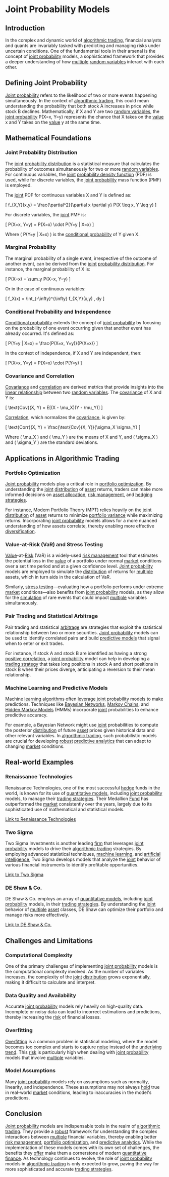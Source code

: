 # Joint Probability Models

## Introduction

In the complex and dynamic world of [algorithmic trading](../a/algorithmic_trading.md), financial analysts and quants are invariably tasked with predicting and managing risks under uncertain conditions. One of the fundamental tools in their arsenal is the concept of [joint probability](../j/joint_probability.md) models, a sophisticated framework that provides a deeper understanding of how [multiple](../m/multiple.md) [random variables](../r/random_variables.md) interact with each other.

## Defining Joint Probability

[Joint probability](../j/joint_probability.md) refers to the likelihood of two or more events happening simultaneously. In the context of [algorithmic trading](../a/algorithmic_trading.md), this could mean understanding the probability that both stock A increases in price while stock B declines. Mathematically, if X and Y are two [random variables](../r/random_variables.md), the [joint probability](../j/joint_probability.md) P(X=x, Y=y) represents the chance that X takes on the [value](../v/value.md) x and Y takes on the [value](../v/value.md) y at the same time.

## Mathematical Foundations

### Joint Probability Distribution

The [joint](../j/joint.md) [probability distribution](../p/probability_distribution.md) is a statistical measure that calculates the probability of outcomes simultaneously for two or more [random variables](../r/random_variables.md). For continuous variables, the [joint](../j/joint.md) [probability density function](../p/probability_density_function.md) (PDF) is used, while for discrete variables, the [joint probability](../j/joint_probability.md) mass function (PMF) is employed.

The [joint](../j/joint.md) PDF for continuous variables X and Y is defined as:

\[ f_{X,Y}(x,y) = \frac{\partial^2}{\partial x \partial y} P(X \leq x, Y \leq y) \]

For discrete variables, the [joint](../j/joint.md) PMF is:

\[ P(X=x, Y=y) = P(X=x) \cdot P(Y=y | X=x) \]

Where \( P(Y=y | X=x) \) is the [conditional probability](../c/conditional_probability.md) of Y given X.

### Marginal Probability

The marginal probability of a single event, irrespective of the outcome of another event, can be derived from the [joint](../j/joint.md) [probability distribution](../p/probability_distribution.md). For instance, the marginal probability of X is:

\[ P(X=x) = \sum_y P(X=x, Y=y) \]

Or in the case of continuous variables:

\[ f_X(x) = \int_{-\infty}^{\infty} f_{X,Y}(x,y) \, dy \]

### Conditional Probability and Independence

[Conditional probability](../c/conditional_probability.md) extends the concept of [joint probability](../j/joint_probability.md) by focusing on the probability of one event occurring given that another event has already occurred. It's defined as:

\[ P(Y=y | X=x) = \frac{P(X=x, Y=y)}{P(X=x)} \]

In the context of independence, if X and Y are independent, then:

\[ P(X=x, Y=y) = P(X=x) \cdot P(Y=y) \]

### Covariance and Correlation

[Covariance](../c/covariance.md) and [correlation](../c/correlation.md) are derived metrics that provide insights into the [linear relationship](../l/linear_relationship.md) between two [random variables](../r/random_variables.md). The [covariance](../c/covariance.md) of X and Y is:

\[ \text{Cov}(X, Y) = E[(X - \mu_X)(Y - \mu_Y)] \]

[Correlation](../c/correlation.md), which normalizes the [covariance](../c/covariance.md), is given by:

\[ \text{Corr}(X, Y) = \frac{\text{Cov}(X, Y)}{\sigma_X \sigma_Y} \]

Where \( \mu_X \) and \( \mu_Y \) are the means of X and Y, and \( \sigma_X \) and \( \sigma_Y \) are the standard deviations.

## Applications in Algorithmic Trading

### Portfolio Optimization

[Joint probability](../j/joint_probability.md) models play a critical role in [portfolio optimization](../p/portfolio_optimization.md). By understanding the [joint](../j/joint.md) [distribution](../d/distribution.md) of [asset](../a/asset.md) returns, traders can make more informed decisions on [asset allocation](../a/asset_allocation.md), [risk management](../r/risk_management.md), and [hedging strategies](../h/hedging_strategies.md).

For instance, Modern Portfolio Theory (MPT) relies heavily on the [joint](../j/joint.md) [distribution](../d/distribution.md) of [asset](../a/asset.md) returns to minimize [portfolio variance](../p/portfolio_variance.md) while maximizing returns. Incorporating [joint probability](../j/joint_probability.md) models allows for a more nuanced understanding of how assets correlate, thereby enabling more effective [diversification](../d/diversification.md).

### Value-at-Risk (VaR) and Stress Testing

[Value](../v/value.md)-at-[Risk](../r/risk.md) (VaR) is a widely-used [risk management](../r/risk_management.md) tool that estimates the potential loss in the [value](../v/value.md) of a portfolio under normal [market](../m/market.md) conditions over a set time period and at a given confidence level. [Joint probability](../j/joint_probability.md) models are employed to simulate the [distribution](../d/distribution.md) of returns for [multiple](../m/multiple.md) assets, which in turn aids in the calculation of VaR.

Similarly, [stress testing](../s/stress_testing_in_trading.md)—evaluating how a portfolio performs under extreme [market](../m/market.md) conditions—also benefits from [joint probability](../j/joint_probability.md) models, as they allow for the [simulation](../s/simulation_in_trading.md) of rare events that could impact [multiple](../m/multiple.md) variables simultaneously.

### Pair Trading and Statistical Arbitrage

Pair trading and statistical [arbitrage](../a/arbitrage.md) are strategies that exploit the statistical relationship between two or more securities. [Joint probability](../j/joint_probability.md) models can be used to identify correlated pairs and build [predictive models](../p/predictive_models_in_trading.md) that signal when to enter or exit trades.

For instance, if stock A and stock B are identified as having a strong [positive correlation](../p/positive_correlation.md), a [joint probability](../j/joint_probability.md) model can help in developing a [trading strategy](../t/trading_strategy.md) that takes long positions in stock A and short positions in stock B when their prices diverge, anticipating a reversion to their mean relationship.

### Machine Learning and Predictive Models

Machine [learning algorithms](../l/learning_algorithms_in_trading.md) often [leverage](../l/leverage.md) [joint probability](../j/joint_probability.md) models to make predictions. Techniques like [Bayesian Networks](../b/bayesian_networks.md), [Markov Chains](../m/markov_chains_in_trading.md), and [Hidden Markov Models](../h/hidden_markov_models.md) (HMMs) incorporate [joint](../j/joint.md) probabilities to enhance predictive accuracy.

For example, a Bayesian Network might use [joint](../j/joint.md) probabilities to compute the posterior [distribution](../d/distribution.md) of future [asset](../a/asset.md) prices given historical data and other relevant variables. In [algorithmic trading](../a/algorithmic_trading.md), such probabilistic models are crucial for developing [robust](../r/robust.md) [predictive analytics](../p/predictive_analytics.md) that can adapt to changing [market](../m/market.md) conditions.

## Real-world Examples

### Renaissance Technologies

Renaissance Technologies, one of the most successful [hedge](../h/hedge.md) funds in the world, is known for its use of [quantitative models](../q/quantitative_models.md), including [joint probability](../j/joint_probability.md) models, to manage their [trading strategies](../t/trading_strategies.md). Their Medallion [Fund](../f/fund.md) has outperformed the [market](../m/market.md) consistently over the years, largely due to its sophisticated use of mathematical and statistical models.

[Link to Renaissance Technologies](http://www.rentec.com/)

### Two Sigma

Two Sigma Investments is another leading [firm](../f/firm.md) that leverages [joint probability](../j/joint_probability.md) models to drive their [algorithmic trading](../a/algorithmic_trading.md) strategies. By employing advanced statistical techniques, [machine learning](../m/machine_learning.md), and [artificial intelligence](../a/artificial_intelligence_in_trading.md), Two Sigma develops models that analyze the [joint](../j/joint.md) behavior of various financial instruments to identify profitable opportunities.

[Link to Two Sigma](https://www.twosigma.com/)

### DE Shaw & Co.

DE Shaw & Co. employs an array of [quantitative models](../q/quantitative_models.md), including [joint probability](../j/joint_probability.md) models, in their [trading strategies](../t/trading_strategies.md). By understanding the [joint](../j/joint.md) behavior of [multiple](../m/multiple.md) [asset](../a/asset.md) classes, DE Shaw can optimize their portfolio and manage risks more effectively.

[Link to DE Shaw & Co.](https://www.deshaw.com/)

## Challenges and Limitations

### Computational Complexity

One of the primary challenges of implementing [joint probability](../j/joint_probability.md) models is the computational complexity involved. As the number of variables increases, the complexity of the [joint](../j/joint.md) [distribution](../d/distribution.md) grows exponentially, making it difficult to calculate and interpret.

### Data Quality and Availability

Accurate [joint probability](../j/joint_probability.md) models rely heavily on high-quality data. Incomplete or noisy data can lead to incorrect estimations and predictions, thereby increasing the [risk](../r/risk.md) of financial losses.

### Overfitting

[Overfitting](../o/overfitting.md) is a common problem in statistical modeling, where the model becomes too complex and starts to capture [noise](../n/noise.md) instead of the [underlying](../u/underlying.md) [trend](../t/trend.md). This [risk](../r/risk.md) is particularly high when dealing with [joint probability](../j/joint_probability.md) models that involve [multiple](../m/multiple.md) variables.

### Model Assumptions

Many [joint probability](../j/joint_probability.md) models rely on assumptions such as normality, linearity, and independence. These assumptions may not always [hold](../h/hold.md) true in real-world [market](../m/market.md) conditions, leading to inaccuracies in the model's predictions.

## Conclusion

[Joint probability](../j/joint_probability.md) models are indispensable tools in the realm of [algorithmic trading](../a/algorithmic_trading.md). They provide a [robust](../r/robust.md) framework for understanding the complex interactions between [multiple](../m/multiple.md) financial variables, thereby enabling better [risk management](../r/risk_management.md), [portfolio optimization](../p/portfolio_optimization.md), and [predictive analytics](../p/predictive_analytics.md). While the implementation of these models comes with its own set of challenges, the benefits they [offer](../o/offer.md) make them a cornerstone of modern [quantitative finance](../q/quantitative_finance.md). As technology continues to evolve, the role of [joint probability](../j/joint_probability.md) models in [algorithmic trading](../a/algorithmic_trading.md) is only expected to grow, paving the way for more sophisticated and accurate [trading strategies](../t/trading_strategies.md).